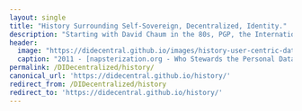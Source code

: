 ```yaml
---
layout: single
title: "History Surrounding Self-Sovereign, Decentralized, Identity."
description: "Starting with David Chaum in the 80s, PGP, the International Planetwork Conference, Agenda for Sustainable Development, GDPR, and Bitcoin to the Present."
header:
  image: "https://didecentral.github.io/images/history-user-centric-data-identity.png"
  caption: "2011 - [napsterization.org - Who Stewards the Personal Data Question? Org Chart](http://napsterization.org/stories/archives/000769.html)"
permalink: /DIDecentralized/history/
canonical_url: 'https://didecentral.github.io/history/'
redirect_from: /DIDecentralized/history
redirect_to: 'https://didecentral.github.io/history/'
---
```



